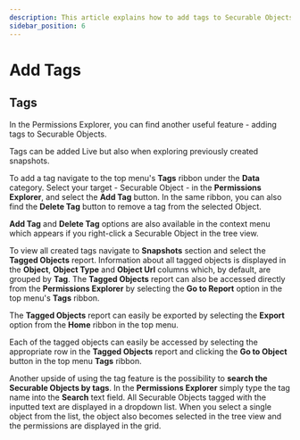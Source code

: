```yaml
---
description: This article explains how to add tags to Securable Objects.
sidebar_position: 6
---
```


# Add Tags

## **Tags**

In the Permissions Explorer, you can find another useful feature - adding tags to Securable Objects.

Tags can be added Live but also when exploring previously created snapshots.

To add a tag navigate to the top menu's **Tags** ribbon under the **Data** category. Select your target - Securable Object - in the **Permissions Explorer**, and select the **Add Tag** button. In the same ribbon, you can also find the **Delete Tag** button to remove a tag from the selected Object.

**Add Tag** and **Delete Tag** options are also available in the context menu which appears if you right-click a Securable Object in the tree view.

To view all created tags navigate to **Snapshots** section and select the **Tagged Objects** report. Information about all tagged objects is displayed in the **Object**, **Object Type** and **Object Url** columns which, by default, are grouped by **Tag**. The **Tagged Objects** report can also be accessed directly from the **Permissions Explorer** by selecting the **Go to Report** option in the top menu's **Tags** ribbon.

The **Tagged Objects** report can easily be exported by selecting the **Export** option from the **Home** ribbon in the top menu.

Each of the tagged objects can easily be accessed by selecting the appropriate row in the **Tagged Objects** report and clicking the **Go to Object** button in the top menu **Tags** ribbon.

Another upside of using the tag feature is the possibility to **search the Securable Objects by tags**. In the **Permissions Explorer** simply type the tag name into the **Search** text field. All Securable Objects tagged with the inputted text are displayed in a dropdown list. When you select a single object from the list, the object also becomes selected in the tree view and the permissions are displayed in the grid.

